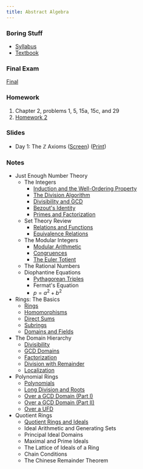 ```yaml
---
title: Abstract Algebra
---
```


### Boring Stuff

* [Syllabus](/pdf/classes/aa/syllabus.pdf)
* [Textbook](http://abstract.pugetsound.edu)

### Final Exam

[Final](/pdf/classes/aa/homework/final.pdf)

### Homework

1. Chapter 2, problems 1, 5, 15a, 15c, and 29
2. [Homework 2](/pdf/classes/aa/homework/hw2.pdf)

### Slides

* Day 1: The $\mathbb{Z}$ Axioms
  ([Screen](/pdf/classes/aa/slides/zz-axioms-screen.pdf))
  ([Print](/pdf/classes/aa/slides/zz-axioms-print.pdf))

### Notes

* Just Enough Number Theory
    * The Integers
        * [Induction and the Well-Ordering Property](/pdf/classes/aa/notes/01-induction-and-wop.pdf)
        * [The Division Algorithm](/pdf/classes/aa/notes/02-division-algorithm.pdf)
        * [Divisibility and GCD](/pdf/classes/aa/notes/03-divisibility-and-gcd.pdf)
        * [Bezout's Identity](/pdf/classes/aa/notes/04-bezouts-identity.pdf)
        * [Primes and Factorization](/pdf/classes/aa/notes/05-primes-and-factorization.pdf)
    * Set Theory Review
        * [Relations and Functions](/pdf/classes/aa/notes/06-relations-and-functions.pdf)
        * [Equivalence Relations](/pdf/classes/aa/notes/07-equivalence-relations.pdf)
    * The Modular Integers
        * [Modular Arithmetic](/pdf/classes/aa/notes/08-modular-arithmetic.pdf)
        * [Congruences](/pdf/classes/aa/notes/09-congruences.pdf)
        * [The Euler Totient](/pdf/classes/aa/notes/10-the-euler-totient.pdf)
    * The Rational Numbers
    * Diophantine Equations
        * [Pythagorean Triples](/pdf/classes/aa/notes/10a-pythagorean-triples.pdf)
        * Fermat's Equation
        * $p = a^2 + b^2$
* Rings: The Basics
    * [Rings](/pdf/classes/aa/notes/11-rings.pdf)
    * [Homomorphisms](/pdf/classes/aa/notes/12-homomorphisms.pdf)
    * [Direct Sums](/pdf/classes/aa/notes/13-direct-sums.pdf)
    * [Subrings](/pdf/classes/aa/notes/14-subrings.pdf)
    * [Domains and Fields](/pdf/classes/aa/notes/15-domains-and-fields.pdf)
* The Domain Hierarchy
    * [Divisibility](/pdf/classes/aa/notes/16-divisibility.pdf)
    * [GCD Domains](/pdf/classes/aa/notes/17-gcd-domains.pdf)
    * [Factorization](/pdf/classes/aa/notes/18-factorization.pdf)
    * [Division with Remainder](/pdf/classes/aa/notes/19-division-with-remainder.pdf)
    * [Localization](/pdf/classes/aa/notes/20-localization.pdf)
* Polynomial Rings
    * [Polynomials](/pdf/classes/aa/notes/21-polynomials.pdf)
    * [Long Division and Roots](/pdf/classes/aa/notes/22-long-division-and-roots.pdf)
    * [Over a GCD Domain (Part I)](/pdf/classes/aa/notes/23-over-a-gcd-domain-part-i.pdf)
    * [Over a GCD Domain (Part II)](/pdf/classes/aa/notes/24-over-a-gcd-domain-part-ii.pdf)
    * [Over a UFD](/pdf/classes/aa/notes/25-over-a-ufd.pdf)
* Quotient Rings
    * [Quotient Rings and Ideals](/pdf/classes/aa/notes/29-quotient-rings-and-ideals.pdf)
    * Ideal Arithmetic and Generating Sets
    * Principal Ideal Domains
    * Maximal and Prime Ideals
    * The Lattice of Ideals of a Ring
    * Chain Conditions
    * The Chinese Remainder Theorem
